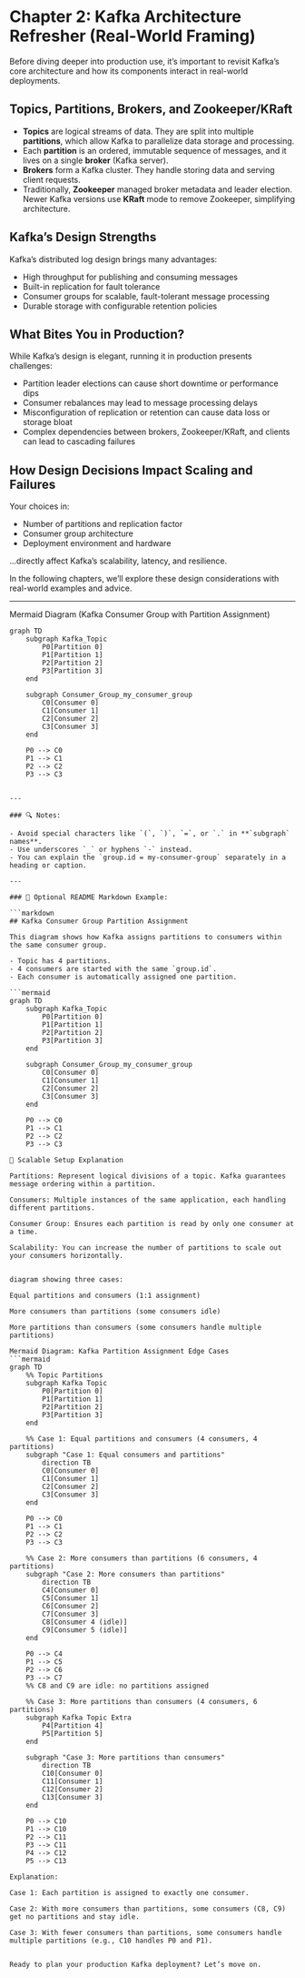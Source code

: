 
# Chapter 2: Kafka Architecture Refresher (Real-World Framing)

Before diving deeper into production use, it’s important to revisit Kafka’s core architecture and how its components interact in real-world deployments.

## Topics, Partitions, Brokers, and Zookeeper/KRaft

- **Topics** are logical streams of data. They are split into multiple **partitions**, which allow Kafka to parallelize data storage and processing.
- Each **partition** is an ordered, immutable sequence of messages, and it lives on a single **broker** (Kafka server).
- **Brokers** form a Kafka cluster. They handle storing data and serving client requests.
- Traditionally, **Zookeeper** managed broker metadata and leader election. Newer Kafka versions use **KRaft** mode to remove Zookeeper, simplifying architecture.
  
## Kafka’s Design Strengths

Kafka’s distributed log design brings many advantages:

- High throughput for publishing and consuming messages
- Built-in replication for fault tolerance
- Consumer groups for scalable, fault-tolerant message processing
- Durable storage with configurable retention policies

## What Bites You in Production?

While Kafka’s design is elegant, running it in production presents challenges:

- Partition leader elections can cause short downtime or performance dips
- Consumer rebalances may lead to message processing delays
- Misconfiguration of replication or retention can cause data loss or storage bloat
- Complex dependencies between brokers, Zookeeper/KRaft, and clients can lead to cascading failures

## How Design Decisions Impact Scaling and Failures

Your choices in:

- Number of partitions and replication factor
- Consumer group architecture
- Deployment environment and hardware

...directly affect Kafka’s scalability, latency, and resilience.

In the following chapters, we’ll explore these design considerations with real-world examples and advice.

---

Mermaid Diagram (Kafka Consumer Group with Partition Assignment)
```mermaid
graph TD
    subgraph Kafka_Topic
        P0[Partition 0]
        P1[Partition 1]
        P2[Partition 2]
        P3[Partition 3]
    end

    subgraph Consumer_Group_my_consumer_group
        C0[Consumer 0]
        C1[Consumer 1]
        C2[Consumer 2]
        C3[Consumer 3]
    end

    P0 --> C0
    P1 --> C1
    P2 --> C2
    P3 --> C3


---

### 🔍 Notes:

- Avoid special characters like `(`, `)`, `=`, or `.` in **`subgraph` names**.
- Use underscores `_` or hyphens `-` instead.
- You can explain the `group.id = my-consumer-group` separately in a heading or caption.

---

### 📝 Optional README Markdown Example:

```markdown
## Kafka Consumer Group Partition Assignment

This diagram shows how Kafka assigns partitions to consumers within the same consumer group.

- Topic has 4 partitions.
- 4 consumers are started with the same `group.id`.
- Each consumer is automatically assigned one partition.

```mermaid
graph TD
    subgraph Kafka_Topic
        P0[Partition 0]
        P1[Partition 1]
        P2[Partition 2]
        P3[Partition 3]
    end

    subgraph Consumer_Group_my_consumer_group
        C0[Consumer 0]
        C1[Consumer 1]
        C2[Consumer 2]
        C3[Consumer 3]
    end

    P0 --> C0
    P1 --> C1
    P2 --> C2
    P3 --> C3

🔄 Scalable Setup Explanation

Partitions: Represent logical divisions of a topic. Kafka guarantees message ordering within a partition.

Consumers: Multiple instances of the same application, each handling different partitions.

Consumer Group: Ensures each partition is read by only one consumer at a time.

Scalability: You can increase the number of partitions to scale out your consumers horizontally.


diagram showing three cases:

Equal partitions and consumers (1:1 assignment)

More consumers than partitions (some consumers idle)

More partitions than consumers (some consumers handle multiple partitions)

Mermaid Diagram: Kafka Partition Assignment Edge Cases
```mermaid
graph TD
    %% Topic Partitions
    subgraph Kafka Topic
        P0[Partition 0]
        P1[Partition 1]
        P2[Partition 2]
        P3[Partition 3]
    end

    %% Case 1: Equal partitions and consumers (4 consumers, 4 partitions)
    subgraph "Case 1: Equal consumers and partitions"
        direction TB
        C0[Consumer 0]
        C1[Consumer 1]
        C2[Consumer 2]
        C3[Consumer 3]
    end

    P0 --> C0
    P1 --> C1
    P2 --> C2
    P3 --> C3

    %% Case 2: More consumers than partitions (6 consumers, 4 partitions)
    subgraph "Case 2: More consumers than partitions"
        direction TB
        C4[Consumer 0]
        C5[Consumer 1]
        C6[Consumer 2]
        C7[Consumer 3]
        C8[Consumer 4 (idle)]
        C9[Consumer 5 (idle)]
    end

    P0 --> C4
    P1 --> C5
    P2 --> C6
    P3 --> C7
    %% C8 and C9 are idle: no partitions assigned

    %% Case 3: More partitions than consumers (4 consumers, 6 partitions)
    subgraph Kafka Topic Extra
        P4[Partition 4]
        P5[Partition 5]
    end

    subgraph "Case 3: More partitions than consumers"
        direction TB
        C10[Consumer 0]
        C11[Consumer 1]
        C12[Consumer 2]
        C13[Consumer 3]
    end

    P0 --> C10
    P1 --> C10
    P2 --> C11
    P3 --> C11
    P4 --> C12
    P5 --> C13

Explanation:

Case 1: Each partition is assigned to exactly one consumer.

Case 2: With more consumers than partitions, some consumers (C8, C9) get no partitions and stay idle.

Case 3: With fewer consumers than partitions, some consumers handle multiple partitions (e.g., C10 handles P0 and P1).


Ready to plan your production Kafka deployment? Let’s move on.

